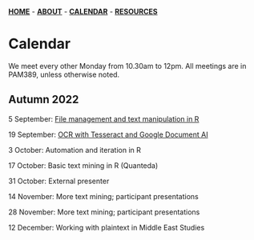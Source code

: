 [**HOME**](/index.md) - [**ABOUT**](/about.md) - [**CALENDAR**](/calendar.md) - [**RESOURCES**](/resources.md)

# Calendar

We meet every other Monday from 10.30am to 12pm. All meetings are in PAM389, unless otherwise noted.

## Autumn 2022
 
5 September: [File management and text manipulation in R](/contents/2022_09_05_seminar_readings.md)  

19 September: [OCR with Tesseract and Google Document AI](/contents/2022_09_19_seminar_readings.md)  

3 October: Automation and iteration in R   

17 October: Basic text mining in R (Quanteda)   

31 October: External presenter  

14 November: More text mining; participant presentations  

28 November: More text mining; participant presentations  

12 December: Working with plaintext in Middle East Studies   
